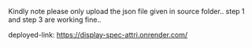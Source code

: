 Kindly note please only upload the json file given in source folder..
step 1 and step 3 are working fine..

deployed-link: https://display-spec-attri.onrender.com/

